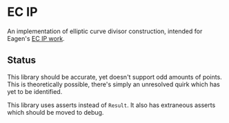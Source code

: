 # EC IP

An implementation of elliptic curve divisor construction, intended for Eagen's
[EC IP work](https://eprint.iacr.org/2022/596).

## Status

This library should be accurate, yet doesn't support odd amounts of points.
This is theoretically possible, there's simply an unresolved quirk which has
yet to be identified.

This library uses asserts instead of `Result`. It also has extraneous asserts
which should be moved to debug.
